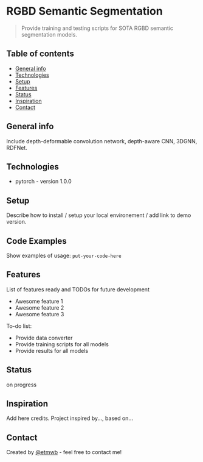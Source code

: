 # RGBD Semantic Segmentation
> Provide training and testing scripts for SOTA RGBD semantic segmentation models. 

## Table of contents
* [General info](#general-info)
* [Technologies](#technologies)
* [Setup](#setup)
* [Features](#features)
* [Status](#status)
* [Inspiration](#inspiration)
* [Contact](#contact)

## General info
Include depth-deformable convolution network, depth-aware CNN, 3DGNN, RDFNet.

## Technologies
* pytorch - version 1.0.0

## Setup
Describe how to install / setup your local environement / add link to demo version.

## Code Examples
Show examples of usage:
`put-your-code-here`

## Features
List of features ready and TODOs for future development
* Awesome feature 1
* Awesome feature 2
* Awesome feature 3

To-do list:
* Provide data converter
* Provide training scripts for all models 
* Provide results for all models

## Status
on progress

## Inspiration
Add here credits. Project inspired by..., based on...

## Contact
Created by [@etmwb](zhouzy.hust.edu.cn) - feel free to contact me!
